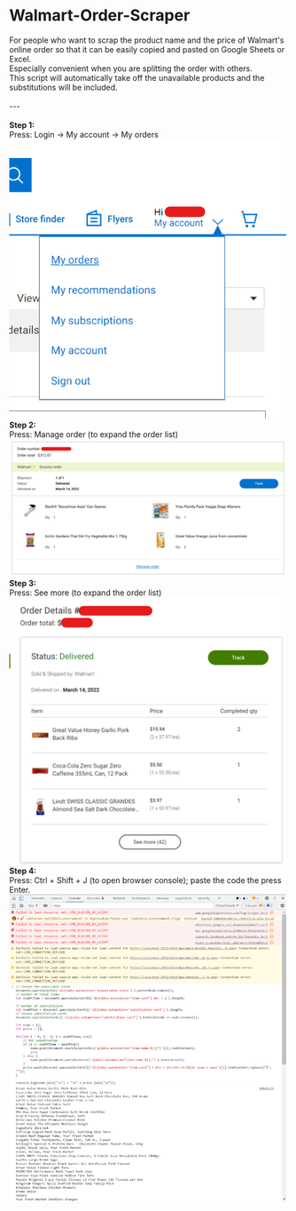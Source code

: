 # Walmart-Order-Scraper
For people who want to scrap the product name and the price of Walmart's online order so that it can be easily copied and pasted on Google Sheets or Excel.<br>
Especially convenient when you are splitting the order with others.<br>
This script will automatically take off the unavailable products and the substitutions will be included.<br><br>
---<br><br>
<strong>Step 1:</strong><br>
Press: Login -> My account -> My orders<br>
<img src="https://github.com/tsangkafu/Walmart-Order-Scraper/blob/main/Step%201.png?raw=true" width="500"><br>
<strong>Step 2:</strong><br>
Press: Manage order (to expand the order list)<br>
<img src="https://github.com/tsangkafu/Walmart-Order-Scraper/blob/main/Step%202.png?raw=true" width="500"><br>
<strong>Step 3:</strong><br>
Press: See more (to expand the order list)<br>
<img src="https://github.com/tsangkafu/Walmart-Order-Scraper/blob/main/Step%203.png?raw=true" width="500"><br>
<strong>Step 4:</strong><br>
Press: Ctrl + Shift + J (to open browser console); paste the code the press Enter.
<img src="https://github.com/tsangkafu/Walmart-Order-Scraper/blob/main/Step%204.png?raw=true" width="500"><br>
